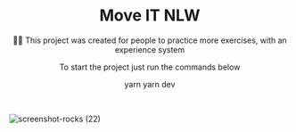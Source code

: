

<h1 align="center">Move IT NLW</h1>

<p align="center">🏋️‍♂️ This project was created for people to practice more exercises, with an experience system</p>

<p align="center">To start the project just run the commands below</p>

<p display="flex" align="center">
  yarn 
  yarn dev
</p>

<br/>

![screenshot-rocks (22)](https://user-images.githubusercontent.com/68617133/169671050-b5f44b8f-9b05-4981-bf68-3d780d1cc35e.png)
